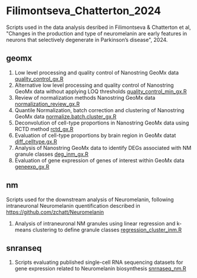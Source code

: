 # Filimontseva_Chatterton_2024
Scripts used in the data analysis desribed in Filimontseva & Chatterton et al, "Changes in the production and type of neuromelanin are early features in neurons that selectively degenerate in Parkinson’s disease", 2024.


## geomx
1) Low level processing and quality control of Nanostring GeoMx data [quality_control_gx.R](quality_control_gx.R)
2) Alternative low level processing and quality control of Nanostring GeoMx data without applying LOQ thresholds [quality_control_min_gx.R](quality_control_min_gx.R)
3) Review of normalization methods Nanostring GeoMx data [normalization_review_gx.R](normalization_review_gx.R)
4) Quantile Normalization, batch correction and clustering of Nanostring GeoMx data [normalize.batch.cluster_gx.R](normalize.batch.cluster_gx.R)
5) Deconvolution of cell-type proportions in Nanostring GeoMx data using RCTD method [rctd_gx.R](rctd_gx.R)
6) Evaluation of cell-type proportions by brain region in GeoMx datat [diff_celltype.gx.R](diff_celltype.gx.R)
7) Analysis of Nanostring GeoMx data to identify DEGs associated with NM granule classes [deg_inm_gx.R](deg_inm_gx.R)
8) Evaluation of gene expression of genes of interest within GeoMx data [geneexp_gx.R](geneexp_gx.R)

## nm
Scripts used for the downstream analysis of Neuromelanin, following intraneuronal Neuromelanin quentification described in https://github.com/zchatt/Neuromelanin

1) Analysis of intraneuronal NM granules using linear regression and k-means clustering to define granule classes [regression_cluster_inm.R](nm/regression_cluster_inm.R)


## snranseq
1) Scripts evaluating published single-cell RNA sequencing datasets for gene expression related to Neuromelanin biosynthesis [snrnaseq_nm.R](snrnaseq_nm.R)

